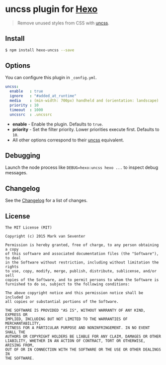 # uncss plugin for [Hexo](https://hexo.io)
> Remove unused styles from CSS with [uncss](https://github.com/giakki/uncss).

## Install
```bash
$ npm install hexo-uncss --save
```

## Options
You can configure this plugin in `_config.yml`.

```yaml
uncss:
  enable   : true
  ignore   : "#added_at_runtime"
  media    : (min-width: 700px) handheld and (orientation: landscape)
  priority : 10
  timeout  : 1000
  uncssrc  : .uncssrc
```

- **enable** - Enable the plugin. Defaults to `true`.
- **priority** - Set the filter priority. Lower priorities execute first. Defaults to `10`.
- All other options correspond to their [uncss](https://github.com/giakki/uncss#usage) equivalent.

## Debugging
Launch the node process like `DEBUG=hexo:uncss hexo ...` to inspect debug messages.

## Changelog
See the [Changelog](./CHANGELOG.md) for a list of changes.

## License
    The MIT License (MIT)

    Copyright (c) 2015 Mark van Seventer

    Permission is hereby granted, free of charge, to any person obtaining a copy
    of this software and associated documentation files (the "Software"), to deal
    in the Software without restriction, including without limitation the rights
    to use, copy, modify, merge, publish, distribute, sublicense, and/or sell
    copies of the Software, and to permit persons to whom the Software is
    furnished to do so, subject to the following conditions:

    The above copyright notice and this permission notice shall be included in
    all copies or substantial portions of the Software.

    THE SOFTWARE IS PROVIDED "AS IS", WITHOUT WARRANTY OF ANY KIND, EXPRESS OR
    IMPLIED, INCLUDING BUT NOT LIMITED TO THE WARRANTIES OF MERCHANTABILITY,
    FITNESS FOR A PARTICULAR PURPOSE AND NONINFRINGEMENT. IN NO EVENT SHALL THE
    AUTHORS OR COPYRIGHT HOLDERS BE LIABLE FOR ANY CLAIM, DAMAGES OR OTHER
    LIABILITY, WHETHER IN AN ACTION OF CONTRACT, TORT OR OTHERWISE, ARISING FROM,
    OUT OF OR IN CONNECTION WITH THE SOFTWARE OR THE USE OR OTHER DEALINGS IN
    THE SOFTWARE.